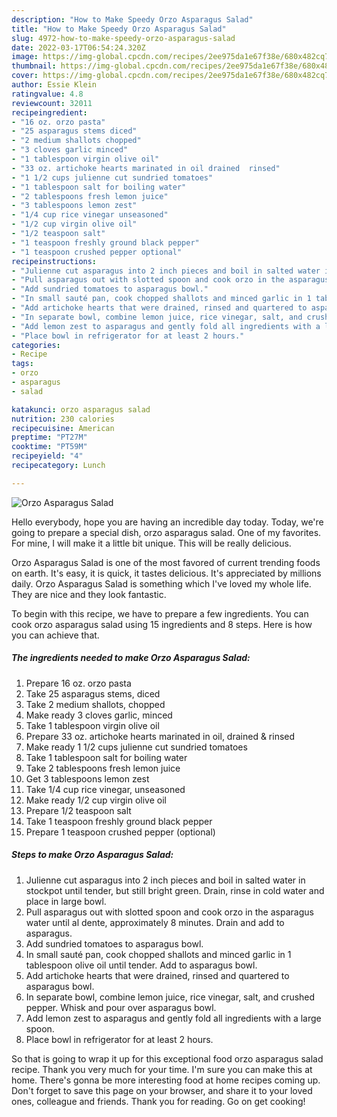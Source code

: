 ```yaml
---
description: "How to Make Speedy Orzo Asparagus Salad"
title: "How to Make Speedy Orzo Asparagus Salad"
slug: 4972-how-to-make-speedy-orzo-asparagus-salad
date: 2022-03-17T06:54:24.320Z
image: https://img-global.cpcdn.com/recipes/2ee975da1e67f38e/680x482cq70/orzo-asparagus-salad-recipe-main-photo.jpg
thumbnail: https://img-global.cpcdn.com/recipes/2ee975da1e67f38e/680x482cq70/orzo-asparagus-salad-recipe-main-photo.jpg
cover: https://img-global.cpcdn.com/recipes/2ee975da1e67f38e/680x482cq70/orzo-asparagus-salad-recipe-main-photo.jpg
author: Essie Klein
ratingvalue: 4.8
reviewcount: 32011
recipeingredient:
- "16 oz. orzo pasta"
- "25 asparagus stems diced"
- "2 medium shallots chopped"
- "3 cloves garlic minced"
- "1 tablespoon virgin olive oil"
- "33 oz. artichoke hearts marinated in oil drained  rinsed"
- "1 1/2 cups julienne cut sundried tomatoes"
- "1 tablespoon salt for boiling water"
- "2 tablespoons fresh lemon juice"
- "3 tablespoons lemon zest"
- "1/4 cup rice vinegar unseasoned"
- "1/2 cup virgin olive oil"
- "1/2 teaspoon salt"
- "1 teaspoon freshly ground black pepper"
- "1 teaspoon crushed pepper optional"
recipeinstructions:
- "Julienne cut asparagus into 2 inch pieces and boil in salted water in stockpot until tender, but still bright green. Drain, rinse in cold water and place in large bowl."
- "Pull asparagus out with slotted spoon and cook orzo in the asparagus water until al dente, approximately 8 minutes. Drain and add to asparagus."
- "Add sundried tomatoes to asparagus bowl."
- "In small sauté pan, cook chopped shallots and minced garlic in 1 tablespoon olive oil until tender. Add to asparagus bowl."
- "Add artichoke hearts that were drained, rinsed and quartered to asparagus bowl."
- "In separate bowl, combine lemon juice, rice vinegar, salt, and crushed pepper. Whisk and pour over asparagus bowl."
- "Add lemon zest to asparagus and gently fold all ingredients with a large spoon."
- "Place bowl in refrigerator for at least 2 hours."
categories:
- Recipe
tags:
- orzo
- asparagus
- salad

katakunci: orzo asparagus salad 
nutrition: 230 calories
recipecuisine: American
preptime: "PT27M"
cooktime: "PT59M"
recipeyield: "4"
recipecategory: Lunch

---
```



![Orzo Asparagus Salad](https://img-global.cpcdn.com/recipes/2ee975da1e67f38e/680x482cq70/orzo-asparagus-salad-recipe-main-photo.jpg)

Hello everybody, hope you are having an incredible day today. Today, we're going to prepare a special dish, orzo asparagus salad. One of my favorites. For mine, I will make it a little bit unique. This will be really delicious.

Orzo Asparagus Salad is one of the most favored of current trending foods on earth. It's easy, it is quick, it tastes delicious. It's appreciated by millions daily. Orzo Asparagus Salad is something which I've loved my whole life. They are nice and they look fantastic.




To begin with this recipe, we have to prepare a few ingredients. You can cook orzo asparagus salad using 15 ingredients and 8 steps. Here is how you can achieve that.

<!--inarticleads1-->

##### The ingredients needed to make Orzo Asparagus Salad:

1. Prepare 16 oz. orzo pasta
1. Take 25 asparagus stems, diced
1. Take 2 medium shallots, chopped
1. Make ready 3 cloves garlic, minced
1. Take 1 tablespoon virgin olive oil
1. Prepare 33 oz. artichoke hearts marinated in oil, drained &amp; rinsed
1. Make ready 1 1/2 cups julienne cut sundried tomatoes
1. Take 1 tablespoon salt for boiling water
1. Take 2 tablespoons fresh lemon juice
1. Get 3 tablespoons lemon zest
1. Take 1/4 cup rice vinegar, unseasoned
1. Make ready 1/2 cup virgin olive oil
1. Prepare 1/2 teaspoon salt
1. Take 1 teaspoon freshly ground black pepper
1. Prepare 1 teaspoon crushed pepper (optional)




<!--inarticleads2-->

##### Steps to make Orzo Asparagus Salad:

1. Julienne cut asparagus into 2 inch pieces and boil in salted water in stockpot until tender, but still bright green. Drain, rinse in cold water and place in large bowl.
1. Pull asparagus out with slotted spoon and cook orzo in the asparagus water until al dente, approximately 8 minutes. Drain and add to asparagus.
1. Add sundried tomatoes to asparagus bowl.
1. In small sauté pan, cook chopped shallots and minced garlic in 1 tablespoon olive oil until tender. Add to asparagus bowl.
1. Add artichoke hearts that were drained, rinsed and quartered to asparagus bowl.
1. In separate bowl, combine lemon juice, rice vinegar, salt, and crushed pepper. Whisk and pour over asparagus bowl.
1. Add lemon zest to asparagus and gently fold all ingredients with a large spoon.
1. Place bowl in refrigerator for at least 2 hours.




So that is going to wrap it up for this exceptional food orzo asparagus salad recipe. Thank you very much for your time. I'm sure you can make this at home. There's gonna be more interesting food at home recipes coming up. Don't forget to save this page on your browser, and share it to your loved ones, colleague and friends. Thank you for reading. Go on get cooking!
